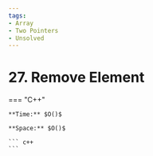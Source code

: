 ```yaml
---
tags:
- Array
- Two Pointers
- Unsolved
---
```



# 27. Remove Element

=== "C++"

    **Time:** $O()$

    **Space:** $O()$

    ``` c++
    ```